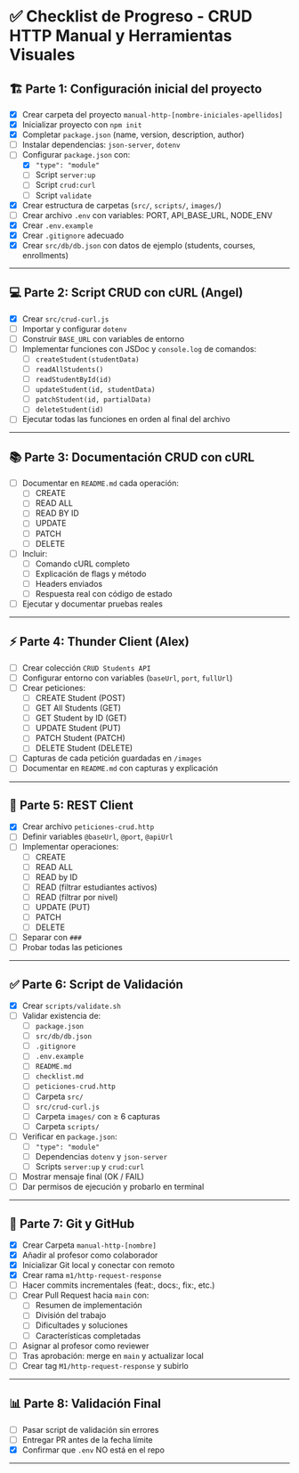 # ✅ Checklist de Progreso - CRUD HTTP Manual y Herramientas Visuales

## 🏗 Parte 1: Configuración inicial del proyecto
- [X] Crear carpeta del proyecto `manual-http-[nombre-iniciales-apellidos]`
- [X] Inicializar proyecto con `npm init`
- [X] Completar `package.json` (name, version, description, author)
- [ ] Instalar dependencias: `json-server`, `dotenv`
- [ ] Configurar `package.json` con:
  - [X] `"type": "module"`
  - [ ] Script `server:up`
  - [ ] Script `crud:curl`
  - [ ] Script `validate`
- [X] Crear estructura de carpetas (`src/`, `scripts/`, `images/`)
- [ ] Crear archivo `.env` con variables: PORT, API_BASE_URL, NODE_ENV
- [X] Crear `.env.example`
- [X] Crear `.gitignore` adecuado
- [X] Crear `src/db/db.json` con datos de ejemplo (students, courses, enrollments)

---

## 💻 Parte 2: Script CRUD con cURL (Angel)
- [X] Crear `src/crud-curl.js`
- [ ] Importar y configurar `dotenv`
- [ ] Construir `BASE_URL` con variables de entorno
- [ ] Implementar funciones con JSDoc y `console.log` de comandos:
  - [ ] `createStudent(studentData)`
  - [ ] `readAllStudents()`
  - [ ] `readStudentById(id)`
  - [ ] `updateStudent(id, studentData)`
  - [ ] `patchStudent(id, partialData)`
  - [ ] `deleteStudent(id)`
- [ ] Ejecutar todas las funciones en orden al final del archivo

---

## 📚 Parte 3: Documentación CRUD con cURL
- [ ] Documentar en `README.md` cada operación:
  - [ ] CREATE
  - [ ] READ ALL
  - [ ] READ BY ID
  - [ ] UPDATE
  - [ ] PATCH
  - [ ] DELETE
- [ ] Incluir:
  - [ ] Comando cURL completo
  - [ ] Explicación de flags y método
  - [ ] Headers enviados
  - [ ] Respuesta real con código de estado
- [ ] Ejecutar y documentar pruebas reales

---

## ⚡ Parte 4: Thunder Client (Alex)
- [ ] Crear colección `CRUD Students API`
- [ ] Configurar entorno con variables (`baseUrl`, `port`, `fullUrl`)
- [ ] Crear peticiones:
  - [ ] CREATE Student (POST)
  - [ ] GET All Students (GET)
  - [ ] GET Student by ID (GET)
  - [ ] UPDATE Student (PUT)
  - [ ] PATCH Student (PATCH)
  - [ ] DELETE Student (DELETE)
- [ ] Capturas de cada petición guardadas en `/images`
- [ ] Documentar en `README.md` con capturas y explicación

---

## 📝 Parte 5: REST Client
- [X] Crear archivo `peticiones-crud.http`
- [ ] Definir variables `@baseUrl`, `@port`, `@apiUrl`
- [ ] Implementar operaciones:
  - [ ] CREATE
  - [ ] READ ALL
  - [ ] READ by ID
  - [ ] READ (filtrar estudiantes activos)
  - [ ] READ (filtrar por nivel)
  - [ ] UPDATE (PUT)
  - [ ] PATCH
  - [ ] DELETE
- [ ] Separar con `###`
- [ ] Probar todas las peticiones

---

## ✅ Parte 6: Script de Validación
- [X] Crear `scripts/validate.sh`
- [ ] Validar existencia de:
  - [ ] `package.json`
  - [ ] `src/db/db.json`
  - [ ] `.gitignore`
  - [ ] `.env.example`
  - [ ] `README.md`
  - [ ] `checklist.md`
  - [ ] `peticiones-crud.http`
  - [ ] Carpeta `src/`
  - [ ] `src/crud-curl.js`
  - [ ] Carpeta `images/` con ≥ 6 capturas
  - [ ] Carpeta `scripts/`
- [ ] Verificar en `package.json`:
  - [ ] `"type": "module"`
  - [ ] Dependencias `dotenv` y `json-server`
  - [ ] Scripts `server:up` y `crud:curl`
- [ ] Mostrar mensaje final (OK / FAIL)
- [ ] Dar permisos de ejecución y probarlo en terminal

---

## 🌿 Parte 7: Git y GitHub
- [X] Crear Carpeta `manual-http-[nombre]`
- [X] Añadir al profesor como colaborador
- [X] Inicializar Git local y conectar con remoto
- [X] Crear rama `m1/http-request-response`
- [ ] Hacer commits incrementales (feat:, docs:, fix:, etc.)
- [ ] Crear Pull Request hacia `main` con:
  - [ ] Resumen de implementación
  - [ ] División del trabajo 
  - [ ] Dificultades y soluciones
  - [ ] Características completadas
- [ ] Asignar al profesor como reviewer
- [ ] Tras aprobación: merge en `main` y actualizar local
- [ ] Crear tag `M1/http-request-response` y subirlo

---

## 📊 Parte 8: Validación Final
- [ ] Pasar script de validación sin errores
- [ ] Entregar PR antes de la fecha límite
- [X] Confirmar que `.env` NO está en el repo

---
